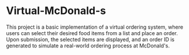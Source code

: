 # Virtual-McDonald-s
This project is a basic implementation of a virtual ordering system, where users can select their desired food items from a list and place an order. Upon submission, the selected items are displayed, and an order ID is generated to simulate a real-world ordering process at McDonald's.
